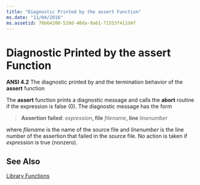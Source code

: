 ```yaml
---
title: "Diagnostic Printed by the assert Function"
ms.date: "11/04/2016"
ms.assetid: 78b64200-520d-40da-9a61-71553f411d4f
---
```

# Diagnostic Printed by the assert Function

**ANSI 4.2** The diagnostic printed by and the termination behavior of the **assert** function

The **assert** function prints a diagnostic message and calls the **abort** routine if the expression is false (0). The diagnostic message has the form

> **Assertion failed**: <em>expression</em>**, file** <em>filename</em>**, line** *linenumber*

where *filename* is the name of the source file and *linenumber* is the line number of the assertion that failed in the source file. No action is taken if *expression* is true (nonzero).

## See Also

[Library Functions](../c-language/library-functions.md)